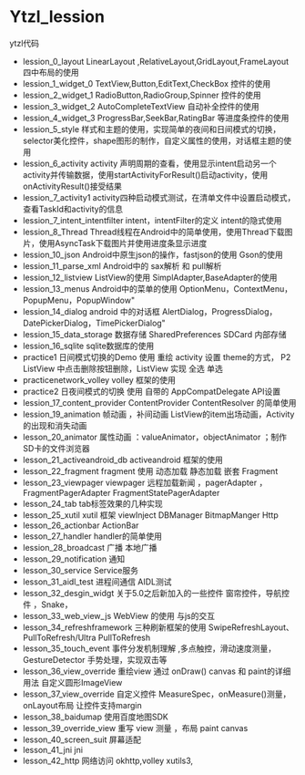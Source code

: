 # Ytzl_lession
ytzl代码

- lession_0_layout    LinearLayout ,RelativeLayout,GridLayout,FrameLayout 四中布局的使用
- lession_1_widget_0  TextView,Button,EditText,CheckBox 控件的使用
- lession_2_widget_1  RadioButton,RadioGroup,Spinner 控件的使用 
- lession_3_widget_2 AutoCompleteTextView 自动补全控件的使用
- lession_4_widget_3  ProgressBar,SeekBar,RatingBar 等进度条控件的使用
- lession_5_style     样式和主题的使用，实现简单的夜间和日间模式的切换，selector美化控件，shape图形的制作，自定义属性的使用，对话框主题的使用
- lession_6_activity  activity 声明周期的查看，使用显示intent启动另一个activity并传输数据，使用startActivityForResult()启动activity，使用onActivityResult()接受结果 
- lession_7_activity1 activity四种启动模式测试，在清单文件中设置启动模式，查看TaskId和activity的信息
- lession_7_intent_intentfilter  intent，intentFilter的定义 intent的隐式使用 
- lession_8_Thread   Thread线程在Android中的简单使用，使用Thread下载图片，使用AsyncTask下载图片并使用进度条显示进度
- lession_10_json     Android中原生json的操作，fastjson的使用 Gson的使用
- lession_11_parse_xml   Android中的 sax解析 和 pull解析
- lession_12_listview  ListView的使用 SimplAdapter,BaseAdapter的使用 
- lession_13_menus	Android中的菜单的使用 OptionMenu，ContextMenu，PopupMenu，PopupWindow"
- lession_14_dialog	android 中的对话框 AlertDialog，ProgressDialog，DatePickerDialog，TimePickerDialog"
- lession_15_data_storage	数据存储 SharedPreferences SDCard  内部存储
- lession_16_sqlite		sqlite数据库的使用
- practice1		日间模式切换的Demo 使用 重绘 activity 设置 theme的方式， P2 ListView 中点击删除按钮删除，ListView 实现 全选 单选
- practicenetwork_volley	volley 框架的使用
- practice2       日夜间模式的切换 使用 自带的 AppCompatDelegate  API设置
- lession_17_content_provider  ContentProvider  ContentResolver 的简单使用
- lession_19_animation		帧动画 ，补间动画 ListView的item出场动画，Activity的出现和消失动画
- lesson_20_animator        属性动画 ：valueAnimator，objectAnimator ；制作SD卡的文件浏览器
- lesson_21_activeandroid_db    activeandroid 框架的使用
- lesson_22_fragment       fragment 使用 动态加载 静态加载 嵌套 Fragment
- lesson_23_viewpager        viewpager 远程加载新闻 ，pagerAdapter ，FragmentPagerAdapter FragmentStatePagerAdapter
- lesson_24_tab    tab标签效果的几种实现
- lesson_25_xutil       xutil 框架 viewInject  DBManager BitmapManger Http
- lesson_26_actionbar  ActionBar
- lesson_27_handler   handler的简单使用
- lession_28_broadcast  广播 本地广播
- lesson_29_notification  通知
- lesson_30_service  Service服务
- lesson_31_aidl_test  进程间通信 AIDL测试
- lesson_32_desgin_widgt  关于5.0之后新加入的一些控件 窗帘控件，导航控件 ，Snake，
- lesson_33_web_view_js  WebView 的使用 与js的交互
- lesson_34_refreshframework  三种刷新框架的使用 SwipeRefreshLayout、PullToRefresh/Ultra PullToRefresh
- lesson_35_touch_event   事件分发机制理解 ,多点触控，滑动速度测量，GestureDetector 手势处理，实现双击等
- lesson_36_view_override 重绘view  通过 onDraw() canvas 和 paint的详细用法 自定义圆形ImageView
- lesson_37_view_override  自定义控件 MeasureSpec，onMeasure()测量，onLayout布局 让控件支持margin
- lesson_38_baidumap    使用百度地图SDK
- lesson_39_override_view  重写 view  测量 ，布局 paint canvas
- lesson_40_screen_suit  屏幕适配
- lesson_41_jni  jni
- lesson_42_http  网络访问 okhttp,volley xutils3,